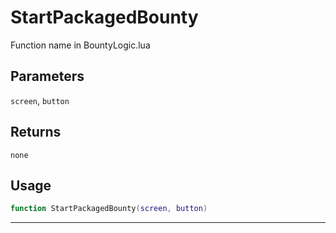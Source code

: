 # StartPackagedBounty
Function name in BountyLogic.lua
## Parameters
`screen`, `button`
## Returns
`none`
## Usage
```lua
function StartPackagedBounty(screen, button)
```
---
